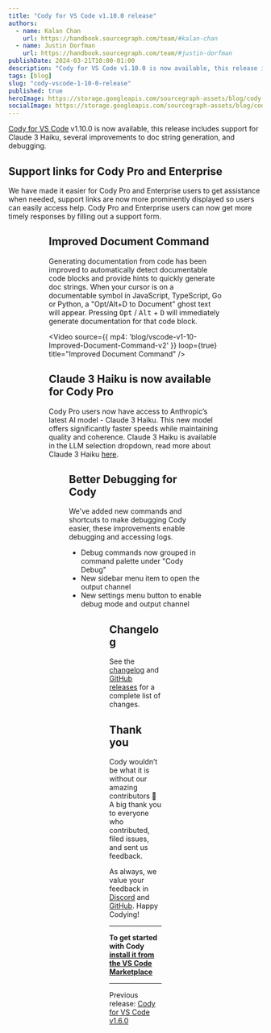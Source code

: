 ```yaml
---
title: "Cody for VS Code v1.10.0 release"
authors:
  - name: Kalan Chan
    url: https://handbook.sourcegraph.com/team/#kalan-chan
  - name: Justin Dorfman
    url: https://handbook.sourcegraph.com/team/#justin-dorfman
publishDate: 2024-03-21T10:00-01:00
description: "Cody for VS Code v1.10.0 is now available, this release includes support for Claude 3 Haiku, several improvements to doc string generation, and debugging."
tags: [blog]
slug: "cody-vscode-1-10-0-release"
published: true
heroImage: https://storage.googleapis.com/sourcegraph-assets/blog/cody-vscode-1.10.0-og-image-2x.png
socialImage: https://storage.googleapis.com/sourcegraph-assets/blog/cody-vscode-1.10.0-og-image-2x.png
--- 
```


[Cody for VS Code](https://marketplace.visualstudio.com/items?itemName=sourcegraph.cody-ai) v1.10.0 is now available, this release includes support for Claude 3 Haiku, several improvements to doc string generation, and debugging. 


## Support links for Cody Pro and Enterprise

We have made it easier for Cody Pro and Enterprise users to get assistance when needed, support links are now more prominently displayed so users can easily access help. Cody Pro and Enterprise users can now get more timely responses by filling out a support form. 

<Figure
  src="https://storage.googleapis.com/sourcegraph-assets/blog/cody-vscode-1.10.0/support1.png"
  alt="Support link in the settings panel"
/>

<Figure
  src="https://storage.googleapis.com/sourcegraph-assets/blog/cody-vscode-1.10.0/support2.png"
  alt="Support link in the Cody settings panel"
/>

## Improved Document Command

Generating documentation from code has been improved to automatically detect documentable code blocks and provide hints to quickly generate doc strings. When your cursor is on a documentable symbol in JavaScript, TypeScript, Go or Python, a "Opt/Alt+D to Document" ghost text will appear. Pressing <kbd>Opt</kbd> / <kbd>Alt</kbd> + <kbd>D</kbd> will immediately generate documentation for that code block.

<Video 
  source={{
    mp4: 'blog/vscode-v1-10-Improved-Document-Command-v2'
  }}
  loop={true}
  title="Improved Document Command"
/>

## Claude 3 Haiku is now available for Cody Pro 

Cody Pro users now have access to Anthropic’s latest AI model - Claude 3 Haiku. This new model offers significantly faster speeds while maintaining quality and coherence. Claude 3 Haiku is available in the LLM selection dropdown, read more about Claude 3 Haiku [here](https://www.anthropic.com/news/claude-3-haiku). 

<Figure
  src="https://storage.googleapis.com/sourcegraph-assets/blog/cody-vscode-1.10.0/claude3-haiku.png"
  alt="Claude3 Haiku in the LLM Selection dropdown"
/>

## Better Debugging for Cody

We've added new commands and shortcuts to make debugging Cody easier, these improvements enable debugging and accessing logs. 

- Debug commands now grouped in command palette under "Cody Debug"
- New sidebar menu item to open the output channel
- New settings menu button to enable debug mode and output channel


<Figure
  src="https://storage.googleapis.com/sourcegraph-assets/blog/cody-vscode-1.10.0/debugging-settings.png"
  alt="debugging options in the settings"
  figcaption="Export logs and open output channel in the settings panel"
/>


<Figure
  src="https://storage.googleapis.com/sourcegraph-assets/blog/cody-vscode-1.10.0/debugging-command-palette.png"
  alt="debugging options in the command palette"
  figcaption="All debug commands are also grouped together and are available through the command palette"
/>


## Changelog

See the [changelog](https://github.com/sourcegraph/cody/releases/tag/vscode-v1.8.0) and [GitHub releases](https://github.com/sourcegraph/cody/releases) for a complete list of changes.

## Thank you

Cody wouldn’t be what it is without our amazing contributors 💖 A big thank you to everyone who contributed, filed issues, and sent us feedback.

As always, we value your feedback in [Discord](https://discord.com/servers/sourcegraph-969688426372825169) and [GitHub](https://github.com/sourcegraph/cody/issues/new/choose). Happy Codying!

---

**To get started with Cody [install it from the VS Code Marketplace](https://marketplace.visualstudio.com/items?itemName=sourcegraph.cody-ai)**

---

Previous release: [Cody for VS Code v1.6.0](/blog/cody-vscode-1-6-0-release)
